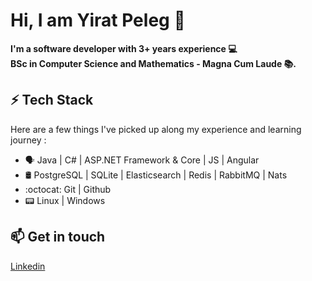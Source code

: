 # Hi, I am Yirat Peleg  👋

**I'm a software developer with 3+ years experience :computer:\
BSc in Computer Science and Mathematics -	Magna Cum Laude  :books:\.**

## ⚡ Tech Stack
Here are a few things I've picked up along my experience and learning journey :
* 🗣 Java | C# | ASP.NET Framework & Core | JS | Angular
* 🛢️ PostgreSQL | SQLite | Elasticsearch | Redis | RabbitMQ | Nats
* :octocat: Git | Github 
* 📟 Linux | Windows

## 📫 Get in touch
[Linkedin](https://www.linkedin.com/in/yirat-peleg-6076991a0/) 











<!--
**yiratpeleg/yiratpeleg** is a ✨ _special_ ✨ repository because its `README.md` (this file) appears on your GitHub profile.

Here are some ideas to get you started:

- 🔭 I’m currently working on ...
- 🌱 I’m currently learning ...
- 👯 I’m looking to collaborate on ...
- 🤔 I’m looking for help with ...
- 💬 Ask me about ...
- 📫 How to reach me: ...
- 😄 Pronouns: ...
- ⚡ Fun fact: ...
-->
